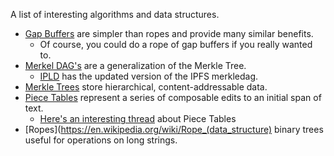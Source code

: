 A list of interesting algorithms and data structures.

* [Gap Buffers](https://en.wikipedia.org/wiki/Gap_buffer) are simpler than ropes and provide many similar benefits.
  - Of course, you could do a rope of gap buffers if you really wanted to.
* [Merkel DAG's](https://github.com/ipfs/specs/tree/master/merkledag) are a generalization of the Merkle Tree.
  - [IPLD](https://github.com/ipld/specs/blob/master/IPLD.md) has the updated version of the IPFS merkledag.
* [Merkle Trees](https://en.wikipedia.org/wiki/Merkle_tree) store hierarchical, content-addressable data.
* [Piece Tables](https://en.wikipedia.org/wiki/Piece_table) represent a series of composable edits to an initial span of text.
  - [Here's an interesting thread](https://web.archive.org/web/20160308183811/http://1017.songtrellisopml.com/whatsbeenwroughtusingpiecetables) 
    about Piece Tables
* [Ropes](https://en.wikipedia.org/wiki/Rope_(data_structure) binary trees useful for operations on long strings.
